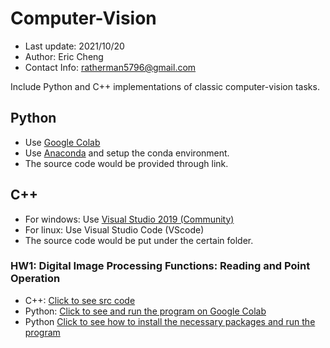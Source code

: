 # Computer-Vision
* Last update: 2021/10/20
* Author: Eric Cheng
* Contact Info: ratherman5796@gmail.com

Include Python and C++ implementations of classic computer-vision tasks.

## Python
- Use [Google Colab](https://colab.research.google.com/notebooks/intro.ipynb)
- Use [Anaconda](https://www.anaconda.com/) and setup the conda environment.
- The source code would be provided through link.

## C++
- For windows: Use [Visual Studio 2019 (Community)](https://visualstudio.microsoft.com/zh-hant/vs/community/)
- For linux: Use Visual Studio Code (VScode)
- The source code would be put under the certain folder.

### HW1: Digital Image Processing Functions: Reading and Point Operation
* C++: [Click to see src code](https://github.com/Ratherman/Computer-Vision/tree/main/HW1_C%2B%2B)
* Python: [Click to see and run the program on Google Colab](https://colab.research.google.com/drive/1Jcq57nEO8Hexe2GEh5QzkVGYV45Oj8Gz#scrollTo=DEN1SdLgF1vm)
* Python [Click to see how to install the necessary packages and run the program](https://github.com/Ratherman/Computer-Vision/tree/main/HW1_Python)